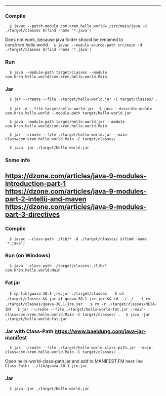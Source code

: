 








--------------------------------------------------------------------------
### Compile
`   $ javac --patch-module com.kren.hello.world=./src/main/java -d ./target/classes $(find -name '*.java') `

Does not work, because java folder should be renamed to com.kren.hello.world <module-name>
`   $ javac --module-source-path src/main -d ./target/classes $(find -name '*.java') `

### Run
`   $ java --module-path target/classes --module com.kren.hello.world/com.kren.hello.world.Main `

### Jar
`   $ jar --create --file ./target/hello-world.jar -C target/classes/ . `

`   $ jar -d --file target/hello-world.jar `
`	$ java --describe-module com.kren.hello.world --module-path target/hello-world.jar `

`   $ java --module-path target/hello-world.jar --module com.kren.hello.world/com.kren.hello.world.Main `

`   $ jar --create --file ./target/hello-world.jar --main-class=com.kren.hello.world.Main -C target/classes/ . `

`   $ java -jar ./target/hello-world.jar `

### Some info
https://dzone.com/articles/java-9-modules-introduction-part-1
https://dzone.com/articles/java-9-modules-part-2-intellij-and-maven
https://dzone.com/articles/java-9-modules-part-3-directives
--------------------------------------------------------------------------------
### Compile
`   $ javac --class-path ./lib/* -d ./target/classes/ $(find -name '*.java') `

### Run (on Windows)
`   $ java --class-path ./target/classes;./lib/* com.kren.hello.world.Main `

### Fat jar 
`   $ cp lib/guava-30.1-jre.jar ./target/classes `
`   $ cd ./target/classes && jar xf guava-30.1-jre.jar && cd ../../`
`   $ rm ./target/classes/guava-30.1-jre.jar`
`   $ rm -r ./target/classes/META-INF`
`   $ jar --create --file ./target/hello-world-fat.jar --main-class=com.kren.hello.world.Main -C target/classes/ . `
`   $ java -jar ./target/hello-world-fat.jar `

### Jar with Class-Path https://www.baeldung.com/java-jar-manifest
`   $ jar --create --file ./target/hello-world-class-path.jar --main-class=com.kren.hello.world.Main -C target/classes/ . `

Open hello-world-class-path.jar and add to MANIFEST.FM next line
`   Class-Path: ../lib/guava-30.1-jre.jar `

### Jar
`   $ java -jar ./target/hello-world.jar ` 